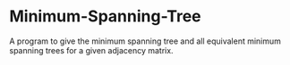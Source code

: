 # Minimum-Spanning-Tree
A program to give the minimum spanning tree and all equivalent minimum spanning trees for a given adjacency matrix.
